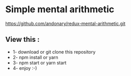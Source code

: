 # Simple mental arithmetic

https://github.com/andonary/redux-mental-arithmetic.git

## View this :

* 1- download or git clone this repository
* 2- npm install or yarn
* 3- npm start or yarn start
* 4- enjoy :-)
